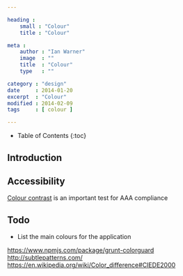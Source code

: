 ```yaml
---

heading :
    small : "Colour"
    title : "Colour"

meta :
    author : "Ian Warner"
    image  : ""
    title  : "Colour"
    type   : ""

category : "design"
date     : 2014-01-20
excerpt  : "Colour"
modified : 2014-02-09
tags     : [ colour ]

---
```


* Table of Contents
{:toc}

## Introduction

## Accessibility

[Colour contrast][] is an important test for AAA compliance

## Todo

* List the main colours for the application

[Colour contrast]:http://www.snook.ca/technical/colour_contrast/colour.html

https://www.npmjs.com/package/grunt-colorguard
http://subtlepatterns.com/
https://en.wikipedia.org/wiki/Color_difference#CIEDE2000